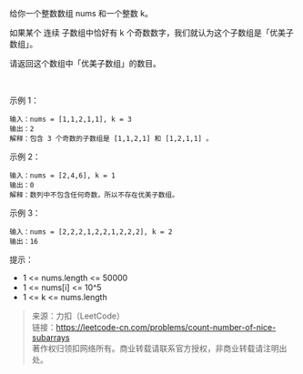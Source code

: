 给你一个整数数组 nums 和一个整数 k。

如果某个 连续 子数组中恰好有 k 个奇数数字，我们就认为这个子数组是「优美子数组」。

请返回这个数组中「优美子数组」的数目。

 

示例 1：
```
输入：nums = [1,1,2,1,1], k = 3
输出：2
解释：包含 3 个奇数的子数组是 [1,1,2,1] 和 [1,2,1,1] 。
```

示例 2：
```
输入：nums = [2,4,6], k = 1
输出：0
解释：数列中不包含任何奇数，所以不存在优美子数组。
```

示例 3：
```
输入：nums = [2,2,2,1,2,2,1,2,2,2], k = 2
输出：16
```

提示：
* 1 <= nums.length <= 50000
* 1 <= nums[i] <= 10^5
* 1 <= k <= nums.length

> 来源：力扣（LeetCode）  
> 链接：https://leetcode-cn.com/problems/count-number-of-nice-subarrays  
> 著作权归领扣网络所有。商业转载请联系官方授权，非商业转载请注明出处。  
